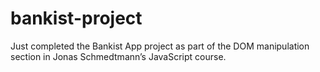 # bankist-project
Just completed the Bankist App project as part of the DOM manipulation section in Jonas Schmedtmann’s JavaScript course.
